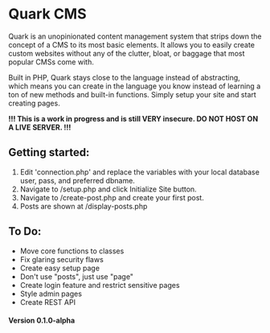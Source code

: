 # Quark CMS

Quark is an unopinionated content management system that strips down the concept of a CMS to its most basic elements. It allows you to easily create custom websites without any of the clutter, bloat, or baggage that most popular CMSs come with.

Built in PHP, Quark stays close to the language instead of abstracting, which means you can create in the language you know instead of learning a ton of new methods and built-in functions. Simply setup your site and start creating pages.

**!!! This is a work in progress and is still VERY insecure. DO NOT HOST ON A LIVE SERVER. !!!**

## Getting started:

1. Edit 'connection.php' and replace the variables with your local database user, pass, and preferred dbname.
1. Navigate to /setup.php and click Initialize Site button.
1. Navigate to /create-post.php and create your first post.
1. Posts are shown at /display-posts.php

## To Do:

* Move core functions to classes
* Fix glaring security flaws
* Create easy setup page
* Don't use "posts", just use "page"
* Create login feature and restrict sensitive pages
* Style admin pages
* Create REST API

#### Version 0.1.0-alpha
